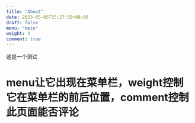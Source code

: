 ```yaml
---
title: "About"
date: 2023-05-05T15:27:55+08:00
draft: false
menu: "main"
weight: 4
comment: true
---
```




这是一个测试

# menu让它出现在菜单栏，weight控制它在菜单栏的前后位置，comment控制此页面能否评论